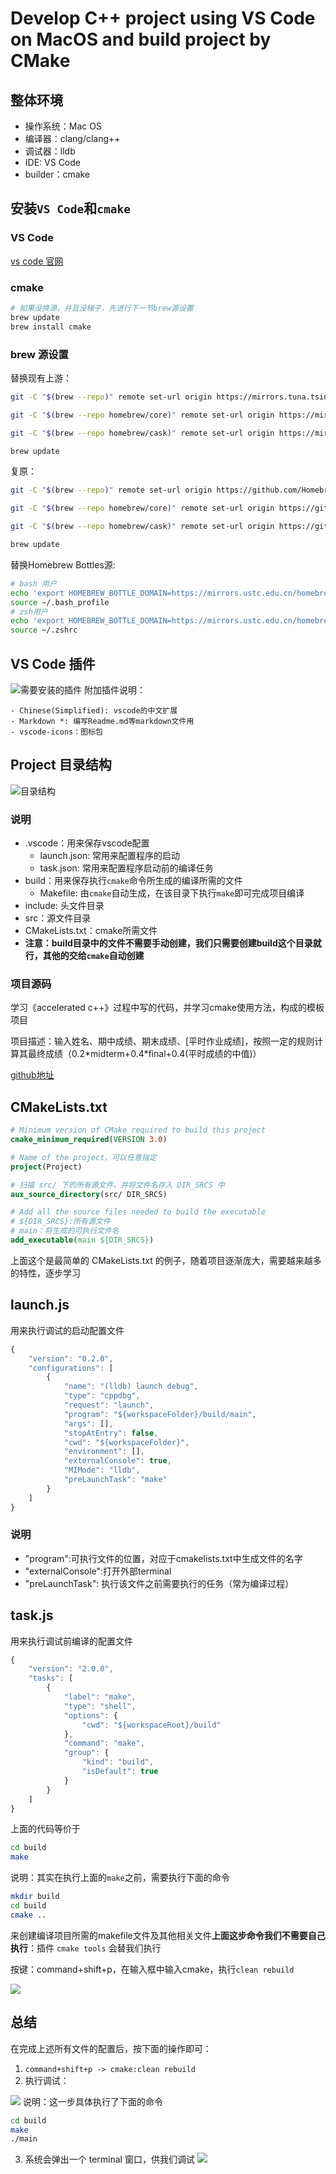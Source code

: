 # Develop C++ project using VS Code on MacOS and build project by CMake
## 整体环境
- 操作系统：Mac OS
- 编译器：clang/clang++
- 调试器：lldb
- IDE: VS Code
- builder：cmake

## 安装`VS Code`和`cmake`
### VS Code

[vs code 官网](https://code.visualstudio.com)

### cmake
```bash
# 如果没换源，并且没梯子，先进行下一节brew源设置
brew update
brew install cmake
```
### brew 源设置
替换现有上游：
```bash
git -C "$(brew --repo)" remote set-url origin https://mirrors.tuna.tsinghua.edu.cn/git/homebrew/brew.git

git -C "$(brew --repo homebrew/core)" remote set-url origin https://mirrors.tuna.tsinghua.edu.cn/git/homebrew/homebrew-core.git

git -C "$(brew --repo homebrew/cask)" remote set-url origin https://mirrors.tuna.tsinghua.edu.cn/git/homebrew/homebrew-cask.git

brew update
```
复原：
```bash
git -C "$(brew --repo)" remote set-url origin https://github.com/Homebrew/brew.git

git -C "$(brew --repo homebrew/core)" remote set-url origin https://github.com/Homebrew/homebrew-core.git

git -C "$(brew --repo homebrew/cask)" remote set-url origin https://github.com/Homebrew/homebrew-cask.git

brew update
```
替换Homebrew Bottles源:
```bash
# bash 用户
echo 'export HOMEBREW_BOTTLE_DOMAIN=https://mirrors.ustc.edu.cn/homebrew-bottles' >> ~/.bash_profile
source ~/.bash_profile
# zsh用户
echo 'export HOMEBREW_BOTTLE_DOMAIN=https://mirrors.ustc.edu.cn/homebrew-bottles' >> ~/.zshrc
source ~/.zshrc
```

## VS Code 插件

![需要安装的插件](https://user-gold-cdn.xitu.io/2019/12/8/16ee436185d7e0ac?w=1822&h=1458&f=png&s=355619)
附加插件说明：

    - Chinese(Simplified): vscode的中文扩展
    - Markdown *: 编写Readme.md等markdown文件用
    - vscode-icons：图标包
    
## Project 目录结构

![目录结构](https://user-gold-cdn.xitu.io/2019/12/8/16ee43cebe125700?w=720&h=1008&f=png&s=98785)
### 说明
- .vscode：用来保存vscode配置
     - launch.json: 常用来配置程序的启动
     - task.json: 常用来配置程序启动前的编译任务
- build：用来保存执行`cmake`命令所生成的编译所需的文件
    - Makefile: 由`cmake`自动生成，在该目录下执行`make`即可完成项目编译
- include: 头文件目录
- src：源文件目录
- CMakeLists.txt：cmake所需文件
- **注意：build目录中的文件不需要手动创建，我们只需要创建build这个目录就行，其他的交给`cmake`自动创建**
### 项目源码
学习《accelerated c++》过程中写的代码，并学习cmake使用方法，构成的模板项目

项目描述：输入姓名、期中成绩、期末成绩、[平时作业成绩]，按照一定的规则计算其最终成绩（0.2\*midterm+0.4\*final+0.4(平时成绩的中值)）

[github地址](https://github.com/yanweian/CPPLearning/tree/master/组织程序和数据)

## CMakeLists.txt
```cmake
# Minimum version of CMake required to build this project
cmake_minimum_required(VERSION 3.0)

# Name of the project，可以任意指定
project(Project)

# 扫描 src/ 下的所有源文件，并将文件名存入 DIR_SRCS 中
aux_source_directory(src/ DIR_SRCS)

# Add all the source files needed to build the executable
# ${DIR_SRCS}:所有源文件
# main：将生成的可执行文件名
add_executable(main ${DIR_SRCS})

```
上面这个是最简单的 CMakeLists.txt 的例子，随着项目逐渐庞大，需要越来越多的特性，逐步学习

## launch.js

用来执行调试的启动配置文件

```js
{
    "version": "0.2.0",
    "configurations": [
        {
            "name": "(lldb) launch debug",
            "type": "cppdbg",
            "request": "launch",
            "program": "${workspaceFolder}/build/main",
            "args": [],
            "stopAtEntry": false,
            "cwd": "${workspaceFolder}",
            "environment": [],
            "externalConsole": true,
            "MIMode": "lldb",
            "preLaunchTask": "make"
        }
    ]
}
```
### 说明
- "program":可执行文件的位置，对应于cmakelists.txt中生成文件的名字
- "externalConsole":打开外部terminal
- "preLaunchTask": 执行该文件之前需要执行的任务（常为编译过程）

## task.js
用来执行调试前编译的配置文件
```js
{
    "version": "2.0.0",
    "tasks": [
        {
            "label": "make",
            "type": "shell",
            "options": {
                "cwd": "${workspaceRoot}/build"
            },
            "command": "make",
            "group": {
                "kind": "build",
                "isDefault": true
            }
        }
    ]
}
```
上面的代码等价于
```bash
cd build
make
```
说明：其实在执行上面的`make`之前，需要执行下面的命令
```bash
mkdir build
cd build
cmake ..
```
来创建编译项目所需的makefile文件及其他相关文件**上面这步命令我们不需要自己执行**：插件 `cmake tools` 会替我们执行

按键：command+shift+p，在输入框中输入cmake，执行`clean rebuild`

![](https://user-gold-cdn.xitu.io/2019/12/8/16ee4655fed6c7cd?w=1426&h=680&f=png&s=114104)

## 总结
在完成上述所有文件的配置后，按下面的操作即可：
1. `command+shift+p -> cmake:clean rebuild`
2. 执行调试：

![](https://user-gold-cdn.xitu.io/2019/12/8/16ee4688b233331c?w=982&h=724&f=png&s=57008)
说明：这一步具体执行了下面的命令
```bash
cd build
make
./main
```
3. 系统会弹出一个 terminal 窗口，供我们调试
![](https://user-gold-cdn.xitu.io/2019/12/8/16ee46ae39038cf2?w=1810&h=1064&f=png&s=1296252)
